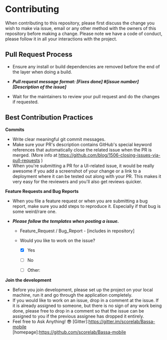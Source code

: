 # Contributing

When contributing to this repository, please first discuss the change you wish to make via issue,
email or any other method with the owners of this repository before making a change. 
Please note we have a code of conduct, please follow it in all your interactions with the project.

## Pull Request Process

* Ensure any install or build dependencies are removed before the end of the layer when doing a build.

* ___Pull request message format: [Fixes done] #[issue number] [Description of the issue]___
* Wait for the maintainers to review your pull request and do the changes if requested.

## Best Contribution Practices

**Commits**
* Write clear meaningful git commit messages.
* Make sure your PR's description contains GitHub's special keyword references that automatically close the related issue when the PR is merged. (More info at https://github.com/blog/1506-closing-issues-via-pull-requests )
* When you're submitting a PR for a UI-related issue, it would be really awesome if you add a screenshot of your change or a link to a deployment where it can be tested out along with your PR. This makes it very easy for the reviewers and you'll also get reviews quicker.

**Feature Requests and Bug Reports**
* When you file a feature request or when you are submitting a bug report, make sure you add steps to reproduce it. Especially if that bug is some weird/rare one.

* ___Please follow the templates when posting a issue.___

   * Feature_Request / Bug_Report - [includes in repository]
   
   * Would you like to work on the issue?
      * [X] Yes 
      * [ ] No
      * [ ] Other:


**Join the development**
* Before you join development, please set up the project on your local machine, run it and go through the application completely.
* If you would like to work on an issue, drop in a comment at the issue. If it is already assigned to someone, but there is no sign of any work being done, please free to drop in a comment so that the issue can be assigned to you if the previous assignee has dropped it entirely.
* Feel free to Ask Anything! 😎 [Gitter]:https://gitter.im/scorelab/Bassa-mobile  
          [homepage]:https://github.com/scorelab/Bassa-mobile


